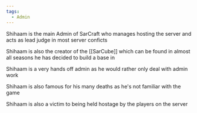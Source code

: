 ```yaml
---
tags:
  - Admin
---
```


Shihaam is the main Admin of SarCraft who manages hosting the server and acts as lead judge in most server conficts

Shihaam is also the creator of the [[SarCube]] which can be found in almost all seasons he has decided to build a base in 

Shihaam is a very hands off admin as he would rather only deal with admin work 

Shihaam is also famous for his many deaths as he's not familiar with the game 

Shihaam is also a victim to being held hostage by the players on the server